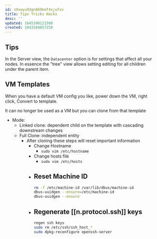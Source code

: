```yaml
---
id: s9vwyu93gn869kmf4xjufxv
title: Tips Tricks Hacks
desc: ''
updated: 1645390121500
created: 1643184057250
---
```



## Tips

In the Server view, the `Datacenter` option is for settings that affect all your nodes. In essence the "tree" view allows setting editing for all children under the parent item.

## VM Templates

<!-- markdownlint-disable MD031 -->
<!-- markdownlint-disable MD003 -->
<!-- markdownlint-disable MD022 -->
<!-- markdownlint-disable MD023 -->

When you have a default VM config you like, power down the VM, right click, Convert to template.

It can no longer be used as a VM but you can clone from that template

- Mode:
  - Linked clone: dependent child on the template with cascading downstream changes
  - Full Clone: independent entity
    - After cloning these steps will reset important information
      - Change Hostname
        - `sudo vim /etc/hostname`
      - Change hosts file
        - `sudo vim /etc/hosts`
      - Reset Machine ID
        -  
        ```bash
        rm -f /etc/machine-id /var/lib/dbus/machine-id
        dbus-uuidgen --ensure=/etc/machine-id
        dbus-uuidgen --ensure
        ```
      - Regenerate [[n.protocol.ssh]] keys
        -  
        ```bash
        regen ssh keys
        sudo rm /etc/ssh/ssh_host_*
        sudo dpkg-reconfigure openssh-server
        ```

<!-- markdownlint-enable MD031 -->
<!-- markdownlint-enable MD003 -->
<!-- markdownlint-enable MD022 -->
<!-- markdownlint-enable MD023 -->
